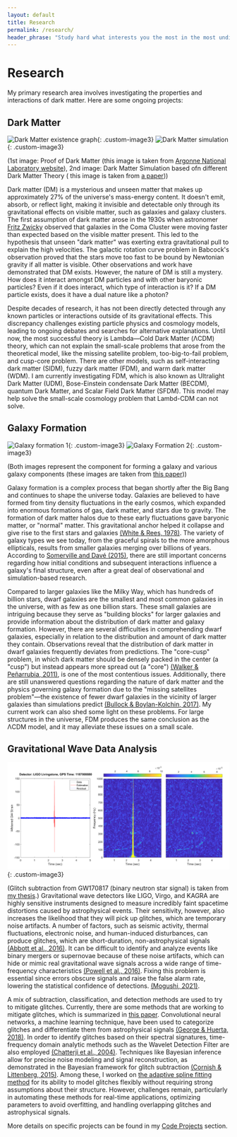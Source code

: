 ```yaml
---
layout: default
title: Research
permalink: /research/
header_phrase: "Study hard what interests you the most in the most undisciplined, irreverent, and original manner possible. - Richard Feynman"
---
```


# Research

My primary research area involves investigating the properties and interactions of dark matter. Here are some ongoing projects:

## Dark Matter

![Dark Matter existence graph](/assets/Images/DM_existence.jpg){: .custom-image3}
![Dark Matter simulation](/assets/Images/DM_simulation.webp){: .custom-image3}


(1st image: Proof of Dark Matter (this image is taken from [Argonne National Laboratory website](https://www.anl.gov/science-101/dark-matter-and-dark-energy)),
2nd image: Dark Matter Simulation based ofn different Dark Matter Theory ( this image is taken from [a paper](https://link.springer.com/article/10.1007/s41115-021-00013-z)))


Dark matter (DM) is a mysterious and unseen matter that makes up approximately 27% of the universe's mass-energy content. It doesn't emit, absorb, or reflect light, making it invisible and detectable only through its gravitational effects on visible matter, such as galaxies and galaxy clusters. The first assumption of dark matter arose in the 1930s when astronomer [Fritz Zwicky](https://ned.ipac.caltech.edu/level5/March17/Zwicky/translation.pdf) observed that galaxies in the Coma Cluster were moving faster than expected based on the visible matter present. This led to the hypothesis that unseen "dark matter" was exerting extra gravitational pull to explain the high velocities. The galactic rotation curve problem in Babcock's observation proved that the stars move too fast to be bound by Newtonian gravity if all matter is visible. Other observations and work have demonstrated that DM exists. However, the nature of DM is still a mystery. How does it interact amongst DM particles and with other baryonic particles? Even if it does interact, which type of interaction is it? If a DM particle exists, does it have a dual nature like a photon?

Despite decades of research, it has not been directly detected through any known particles or interactions outside of its gravitational effects. This discrepancy challenges existing particle physics and cosmology models, leading to ongoing debates and searches for alternative explanations. Until now, the most successful theory is Lambda—Cold Dark Matter (ΛCDM) theory, which can not explain the small-scale problems that arose from the theoretical model, like the missing satellite problem, too-big-to-fail problem, and cusp-core problem. There are other models, such as self-interacting dark matter (SIDM), fuzzy dark matter (FDM), and warm dark matter (WDM). I am currently investigating FDM, which is also known as Ultralight Dark Matter (UDM), Bose-Einstein condensate Dark Matter (BECDM), quantum Dark Matter, and Scalar Field Dark Matter (SFDM). This model may help solve the small-scale cosmology problem that Lambd-CDM can not solve.

## Galaxy Formation

![Galaxy formation 1](/assets/Images/galaxy_formation1.webp){: .custom-image3}
![Galaxy Formation 2](/assets/Images/galaxy_formation2.webp){: .custom-image3}

(Both images represent the component for forming a galaxy and various galaxy components (these images are taken from [this paper](https://www.nature.com/articles/490024a)))

Galaxy formation is a complex process that began shortly after the Big Bang and continues to shape the universe today. Galaxies are believed to have formed from tiny density fluctuations in the early cosmos, which expanded into enormous formations of gas, dark matter, and stars due to gravity. The formation of dark matter halos due to these early fluctuations gave baryonic matter, or "normal" matter. This gravitational anchor helped it collapse and give rise to the first stars and galaxies [(White & Rees, 1978)](https://doi.org/10.1093/mnras/183.3.341). The variety of galaxy types we see today, from the graceful spirals to the more amorphous ellipticals, results from smaller galaxies merging over billions of years. According to [Somerville and Davé (2015)](https://doi.org/10.1146/annurev-astro-082812-140951), there are still important concerns regarding how initial conditions and subsequent interactions influence a galaxy's final structure, even after a great deal of observational and simulation-based research.

Compared to larger galaxies like the Milky Way, which has hundreds of billion stars, dwarf galaxies are the smallest and most common galaxies in the universe, with as few as one billion stars. These small galaxies are intriguing because they serve as "building blocks" for larger galaxies and provide information about the distribution of dark matter and galaxy formation. However, there are several difficulties in comprehending dwarf galaxies, especially in relation to the distribution and amount of dark matter they contain. Observations reveal that the distribution of dark matter in dwarf galaxies frequently deviates from predictions. The "core-cusp" problem, in which dark matter should be densely packed in the center (a "cusp") but instead appears more spread out (a "core") [(Walker & Peñarrubia, 2011)](https://doi.org/10.1088/0004-637X/742/1/20), is one of the most contentious issues. Additionally, there are still unanswered questions regarding the nature of dark matter and the physics governing galaxy formation due to the "missing satellites problem"—the existence of fewer dwarf galaxies in the vicinity of larger galaxies than simulations predict [(Bullock & Boylan-Kolchin, 2017)](https://doi.org/10.1146/annurev-astro-091916-055313). My current work can also shed some light on these problems. For large structures in the universe, FDM produces the same conclusion as the ΛCDM model, and it may alleviate these issues on a small scale.

## Gravitational Wave Data Analysis

![Glitch subtraction from GW170817 (binary neutron star signal)](/assets/Images/glitch_GW170817.png){: .custom-image3}

(Glitch subtraction from GW170817 (binary neutron star signal) is taken from [my thesis](https://www.proquest.com/openview/7f68a2c9fc2972f4eb08e0d1a8fcbd2e/1?cbl=18750&diss=y&pq-origsite=gscholar).)
Gravitational wave detectors like LIGO, Virgo, and KAGRA are highly sensitive instruments designed to measure incredibly faint spacetime distortions caused by astrophysical events.  Their sensitivity, however, also increases the likelihood that they will pick up glitches, which are temporary noise artifacts. A number of factors, such as seismic activity, thermal fluctuations, electronic noise, and human-induced disturbances, can produce glitches, which are short-duration, non-astrophysical signals [(Abbott et al., 2016)](https://iopscience.iop.org/article/10.3847/2041-8205/833/1/L1). It can be difficult to identify and analyze events like binary mergers or supernovae because of these noise artifacts, which can hide or mimic real gravitational wave signals across a wide range of time-frequency characteristics [(Powell et al., 2016)](https://iopscience.iop.org/article/10.1088/1361-6382/34/3/034002). Fixing this problem is essential since errors obscure signals and raise the false alarm rate, lowering the statistical confidence of detections. [(Mogushi, 2021)](https://arxiv.org/abs/2105.10522).

A mix of subtraction, classification, and detection methods are used to try to mitigate glitches. Currently, there are some methods that are working to mitigate glitches, which is summarized in [this paper](https://arxiv.org/abs/2406.01318). Convolutional neural networks, a machine learning technique, have been used to categorize glitches and differentiate them from astrophysical signals [(George & Huerta, 2018)](https://www.sciencedirect.com/science/article/pii/S0370269317310390?via%3Dihub). In order to identify glitches based on their spectral signatures, time-frequency domain analytic methods such as the Wavelet Detection Filter are also employed [(Chatterji et al., 2004)](https://iopscience.iop.org/article/10.1088/0264-9381/21/20/024). Techniques like Bayesian inference allow for precise noise modeling and signal reconstruction, as demonstrated in the Bayesian framework for glitch subtraction [(Cornish & Littenberg, 2015)](https://journals.aps.org/prd/abstract/10.1103/PhysRevD.91.084034). Among these, I worked on [the adaptive spline fitting method](https://iopscience.iop.org/article/10.1088/1361-6382/acd0fe/meta) for its ability to model glitches flexibly without requiring strong assumptions about their structure. However, challenges remain, particularly in automating these methods for real-time applications, optimizing parameters to avoid overfitting, and handling overlapping glitches and astrophysical signals.

More details on specific projects can be found in my [Code Projects](/code/) section.
